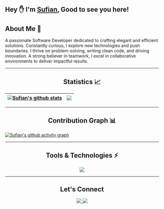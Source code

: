 ## **Hey** ✋ **I'm [ Sufian](https://github.com/sufian-008), Good to see you here!**

## About Me 🙂
A passionate Software Developer dedicated to crafting elegant and efficient solutions. Constantly curious, I explore new technologies and push boundaries. I thrive on problem-solving, writing clean code, and driving innovation. A strong believer in teamwork, I excel in collaborative environments to deliver impactful results.


---

<h2 align="center">Statistics 📈 </h2>

| <a href=""><img align="center" src="https://github-readme-stats.vercel.app/api?username=sufian-008&show_icons=true&include_all_commits=true&count_private=true&theme=tokyonight&hide_border=true" alt="Sufian's github stats" /></a> | <a href=""><img align="center" src="https://github-readme-stats.vercel.app/api/top-langs/?username=sufian-008&layout=compact&theme=tokyonight&hide_border=true" /></a> |
| ------------- | ------------- |

---

<h2 align="center">Contribution Graph 📊</h2>

[![Sufian's github activity graph](https://github-readme-activity-graph.vercel.app/graph?username=sufian-008&theme=chartreuse-dark)](https://github.com/sufian-008/github-readme-activity-graph)

---

<h2 align="center">Tools & Technologies ⚡</h2>
<p align="center">
  <a href="https://github.com/sufian-008">
    <img src="https://skillicons.dev/icons?i=js,ts,html,css,react,nodejs,express,mongodb,git" />
  </a>
</p>

---

<h2 align="center">Let's Connect</h2>
<p align="center">

  <a href="www.linkedin.com/in/mdsufian008">
    <img src="https://skillicons.dev/icons?i=linkedin" />
  </a>
  <a href="https://medium.com/@your_medium">              
  </a>
  <a href="[https://www.instagram.com/your_instagram](https://www.facebook.com/md.anowerhossen.9028194/">
    <img src="https://skillicons.dev/icons?i=facebook" />
  </a>
</p>
